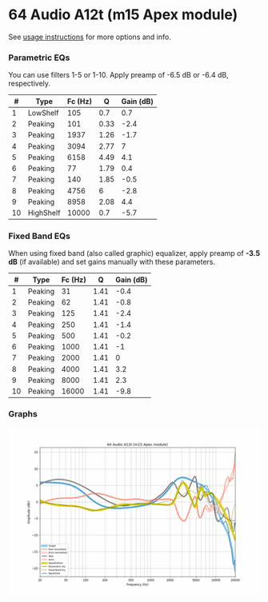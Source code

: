 # 64 Audio A12t (m15 Apex module)
See [usage instructions](https://github.com/jaakkopasanen/AutoEq#usage) for more options and info.

### Parametric EQs
You can use filters 1-5 or 1-10. Apply preamp of -6.5 dB or -6.4 dB, respectively.

|   # | Type      |   Fc (Hz) |    Q |   Gain (dB) |
|-----|-----------|-----------|------|-------------|
|   1 | LowShelf  |       105 | 0.7  |         0.7 |
|   2 | Peaking   |       101 | 0.33 |        -2.4 |
|   3 | Peaking   |      1937 | 1.26 |        -1.7 |
|   4 | Peaking   |      3094 | 2.77 |         7   |
|   5 | Peaking   |      6158 | 4.49 |         4.1 |
|   6 | Peaking   |        77 | 1.79 |         0.4 |
|   7 | Peaking   |       140 | 1.85 |        -0.5 |
|   8 | Peaking   |      4756 | 6    |        -2.8 |
|   9 | Peaking   |      8958 | 2.08 |         4.4 |
|  10 | HighShelf |     10000 | 0.7  |        -5.7 |

### Fixed Band EQs
When using fixed band (also called graphic) equalizer, apply preamp of **-3.5 dB** (if available) and set gains manually with these parameters.

|   # | Type    |   Fc (Hz) |    Q |   Gain (dB) |
|-----|---------|-----------|------|-------------|
|   1 | Peaking |        31 | 1.41 |        -0.4 |
|   2 | Peaking |        62 | 1.41 |        -0.8 |
|   3 | Peaking |       125 | 1.41 |        -2.4 |
|   4 | Peaking |       250 | 1.41 |        -1.4 |
|   5 | Peaking |       500 | 1.41 |        -0.2 |
|   6 | Peaking |      1000 | 1.41 |        -1   |
|   7 | Peaking |      2000 | 1.41 |         0   |
|   8 | Peaking |      4000 | 1.41 |         3.2 |
|   9 | Peaking |      8000 | 1.41 |         2.3 |
|  10 | Peaking |     16000 | 1.41 |        -9.8 |

### Graphs
![](./64%20Audio%20A12t%20(m15%20Apex%20module).png)
